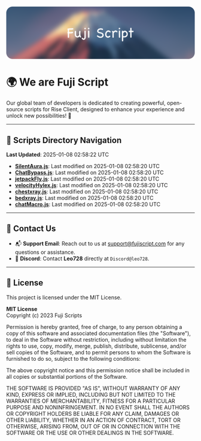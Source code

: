 ![Banner](.github/b.webp)

# 🌍 **We are Fuji Script**

Our global team of developers is dedicated to creating powerful, open-source scripts for Rise Client, designed to enhance your experience and unlock new possibilities! 🌟

---
<!-- SCRIPTS_NAVIGATION_START -->
## 📂 **Scripts Directory Navigation**

**Last Updated**: 2025-01-08 02:58:22 UTC

- **[SilentAura.js](scripts/SilentAura.js)**: Last modified on 2025-01-08 02:58:20 UTC
- **[ChatBypass.js](scripts/ChatBypass.js)**: Last modified on 2025-01-08 02:58:20 UTC
- **[jetpackFly.js](scripts/jetpackFly.js)**: Last modified on 2025-01-08 02:58:20 UTC
- **[velocityHylex.js](scripts/velocityHylex.js)**: Last modified on 2025-01-08 02:58:20 UTC
- **[chestxray.js](scripts/chestxray.js)**: Last modified on 2025-01-08 02:58:20 UTC
- **[bedxray.js](scripts/bedxray.js)**: Last modified on 2025-01-08 02:58:20 UTC
- **[chatMacro.js](scripts/chatMacro.js)**: Last modified on 2025-01-08 02:58:20 UTC

<!-- SCRIPTS_NAVIGATION_END -->

---

## 💬 **Contact Us**  
- 📬 **Support Email**: Reach out to us at [support@fujiscript.com](mailto:support@fujiscript.com) for any questions or assistance.  
- 💬 **Discord**: Contact **Leo728** directly at `Discord@leo728`.

---

## 📜 **License**

This project is licensed under the MIT License.  

**MIT License**  
Copyright (c) 2023 Fuji Scripts  

Permission is hereby granted, free of charge, to any person obtaining a copy of this software and associated documentation files (the "Software"), to deal in the Software without restriction, including without limitation the rights to use, copy, modify, merge, publish, distribute, sublicense, and/or sell copies of the Software, and to permit persons to whom the Software is furnished to do so, subject to the following conditions:  

The above copyright notice and this permission notice shall be included in all copies or substantial portions of the Software.  

THE SOFTWARE IS PROVIDED "AS IS", WITHOUT WARRANTY OF ANY KIND, EXPRESS OR IMPLIED, INCLUDING BUT NOT LIMITED TO THE WARRANTIES OF MERCHANTABILITY, FITNESS FOR A PARTICULAR PURPOSE AND NONINFRINGEMENT. IN NO EVENT SHALL THE AUTHORS OR COPYRIGHT HOLDERS BE LIABLE FOR ANY CLAIM, DAMAGES OR OTHER LIABILITY, WHETHER IN AN ACTION OF CONTRACT, TORT OR OTHERWISE, ARISING FROM, OUT OF OR IN CONNECTION WITH THE SOFTWARE OR THE USE OR OTHER DEALINGS IN THE SOFTWARE.  
